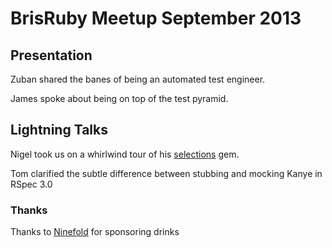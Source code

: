 # BrisRuby Meetup September 2013

## Presentation

Zuban shared the banes of being an automated test engineer.

James spoke about being on top of the test pyramid.

## Lightning Talks

Nigel took us on a whirlwind tour of his [selections](https://github.com/nigelr/selections) gem.

Tom clarified the subtle difference between stubbing and mocking Kanye in RSpec 3.0

### Thanks

Thanks to [Ninefold](http://ninefold.com/) for sponsoring drinks

